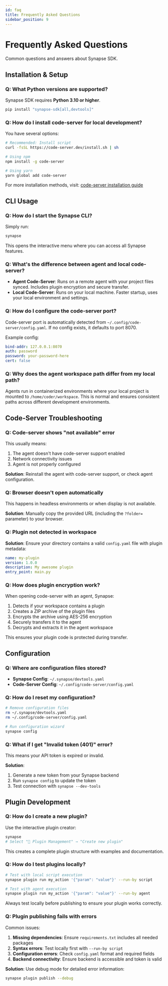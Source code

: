 ```yaml
---
id: faq
title: Frequently Asked Questions
sidebar_position: 9
---
```


# Frequently Asked Questions

Common questions and answers about Synapse SDK.

## Installation & Setup

### Q: What Python versions are supported?

Synapse SDK requires **Python 3.10 or higher**.

```bash
pip install "synapse-sdk[all,devtools]"
```

### Q: How do I install code-server for local development?

You have several options:

```bash
# Recommended: Install script
curl -fsSL https://code-server.dev/install.sh | sh

# Using npm
npm install -g code-server

# Using yarn
yarn global add code-server
```

For more installation methods, visit: [code-server installation guide](https://coder.com/docs/code-server/latest/install)

## CLI Usage

### Q: How do I start the Synapse CLI?

Simply run:

```bash
synapse
```

This opens the interactive menu where you can access all Synapse features.

### Q: What's the difference between agent and local code-server?

- **Agent Code-Server**: Runs on a remote agent with your project files synced. Includes plugin encryption and secure transfer.
- **Local Code-Server**: Runs on your local machine. Faster startup, uses your local environment and settings.

### Q: How do I configure the code-server port?

Code-server port is automatically detected from `~/.config/code-server/config.yaml`. If no config exists, it defaults to port 8070.

Example config:

```yaml
bind-addr: 127.0.0.1:8070
auth: password
password: your-password-here
cert: false
```

### Q: Why does the agent workspace path differ from my local path?

Agents run in containerized environments where your local project is mounted to `/home/coder/workspace`. This is normal and ensures consistent paths across different development environments.

## Code-Server Troubleshooting

### Q: Code-server shows "not available" error

This usually means:

1. The agent doesn't have code-server support enabled
2. Network connectivity issues
3. Agent is not properly configured

**Solution**: Reinstall the agent with code-server support, or check agent configuration.

### Q: Browser doesn't open automatically

This happens in headless environments or when display is not available.

**Solution**: Manually copy the provided URL (including the `?folder=` parameter) to your browser.

### Q: Plugin not detected in workspace

**Solution**: Ensure your directory contains a valid `config.yaml` file with plugin metadata:

```yaml
name: my-plugin
version: 1.0.0
description: My awesome plugin
entry_point: main.py
```

### Q: How does plugin encryption work?

When opening code-server with an agent, Synapse:

1. Detects if your workspace contains a plugin
2. Creates a ZIP archive of the plugin files
3. Encrypts the archive using AES-256 encryption
4. Securely transfers it to the agent
5. Decrypts and extracts it in the agent workspace

This ensures your plugin code is protected during transfer.

## Configuration

### Q: Where are configuration files stored?

- **Synapse Config**: `~/.synapse/devtools.yaml`
- **Code-Server Config**: `~/.config/code-server/config.yaml`

### Q: How do I reset my configuration?

```bash
# Remove configuration files
rm ~/.synapse/devtools.yaml
rm ~/.config/code-server/config.yaml

# Run configuration wizard
synapse config
```

### Q: What if I get "Invalid token (401)" error?

This means your API token is expired or invalid.

**Solution**:

1. Generate a new token from your Synapse backend
2. Run `synapse config` to update the token
3. Test connection with `synapse --dev-tools`

## Plugin Development

### Q: How do I create a new plugin?

Use the interactive plugin creator:

```bash
synapse
# Select "🔌 Plugin Management" → "Create new plugin"
```

This creates a complete plugin structure with examples and documentation.

### Q: How do I test plugins locally?

```bash
# Test with local script execution
synapse plugin run my_action '{"param": "value"}' --run-by script

# Test with agent execution
synapse plugin run my_action '{"param": "value"}' --run-by agent
```

Always test locally before publishing to ensure your plugin works correctly.

### Q: Plugin publishing fails with errors

Common issues:

1. **Missing dependencies**: Ensure `requirements.txt` includes all needed packages
2. **Syntax errors**: Test locally first with `--run-by script`
3. **Configuration errors**: Check `config.yaml` format and required fields
4. **Backend connectivity**: Ensure backend is accessible and token is valid

**Solution**: Use debug mode for detailed error information:

```bash
synapse plugin publish --debug
```
